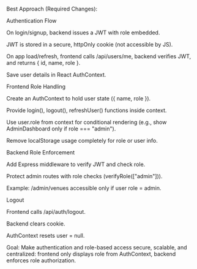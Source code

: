 Best Approach (Required Changes):

Authentication Flow

On login/signup, backend issues a JWT with role embedded.

JWT is stored in a secure, httpOnly cookie (not accessible by JS).

On app load/refresh, frontend calls /api/users/me, backend verifies JWT, and returns { id, name, role }.

Save user details in React AuthContext.

Frontend Role Handling

Create an AuthContext to hold user state ({ name, role }).

Provide login(), logout(), refreshUser() functions inside context.

Use user.role from context for conditional rendering (e.g., show AdminDashboard only if role === "admin").

Remove localStorage usage completely for role or user info.

Backend Role Enforcement

Add Express middleware to verify JWT and check role.

Protect admin routes with role checks (verifyRole(["admin"])).

Example: /admin/venues accessible only if user role = admin.

Logout

Frontend calls /api/auth/logout.

Backend clears cookie.

AuthContext resets user = null.

Goal:
Make authentication and role-based access secure, scalable, and centralized: frontend only displays role from AuthContext, backend enforces role authorization.